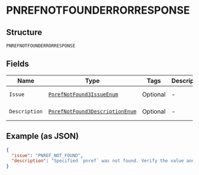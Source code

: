 
# PNREFNOTFOUNDERRORRESPONSE

## Structure

`PNREFNOTFOUNDERRORRESPONSE`

## Fields

| Name | Type | Tags | Description | Getter | Setter |
|  --- | --- | --- | --- | --- | --- |
| `Issue` | [`PnrefNotFound3IssueEnum`](../../doc/models/pnref-not-found-3-issue-enum.md) | Optional | - | PnrefNotFound3IssueEnum getIssue() | setIssue(PnrefNotFound3IssueEnum issue) |
| `Description` | [`PnrefNotFound3DescriptionEnum`](../../doc/models/pnref-not-found-3-description-enum.md) | Optional | - | PnrefNotFound3DescriptionEnum getDescription() | setDescription(PnrefNotFound3DescriptionEnum description) |

## Example (as JSON)

```json
{
  "issue": "PNREF_NOT_FOUND",
  "description": "Specified `pnref` was not found. Verify the value and try the request again."
}
```

